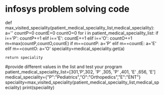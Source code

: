 # infosys problem solving code
def max_visited_speciality(patient_medical_speciality_list,medical_speciality):
    a=''
    countP=0
    countE=0
    countO=0
    for i in patient_medical_speciality_list:
        if i=='P':
           countP+=1 
        elif i=='E':
            countE+=1
        elif i=='O':
            countO+=1
    m=max(countP,countO,countE)
    if m==countP:
       a='P'
    elif m==countE:
       a='E'
    elif m==countO:
       a='O'
    speciality=medical_speciality.get(a)
    
    
    return speciality

#provide different values in the list and test your program
patient_medical_speciality_list=[301,'P',302, 'P' ,305, 'P' ,401, 'E' ,656, 'E']
medical_speciality={"P":"Pediatrics","O":"Orthopedics","E":"ENT"}
speciality=max_visited_speciality(patient_medical_speciality_list,medical_speciality)
print(speciality)
